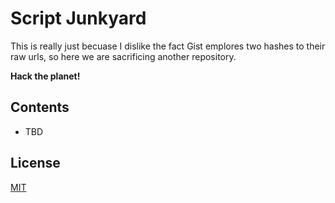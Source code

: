# Script Junkyard

This is really just becuase I dislike the fact Gist emplores two hashes to their raw urls, so here we are sacrificing another repository.

**Hack the planet!**

## Contents

- TBD

## License

[MIT](/LICENSE)
